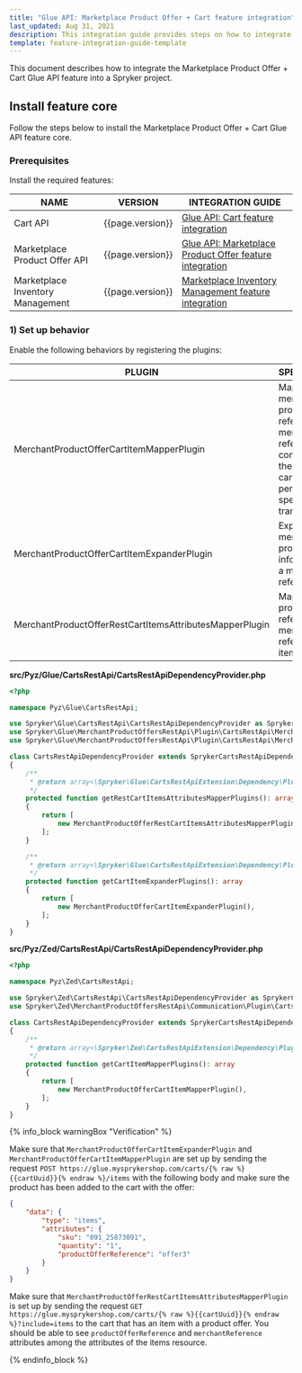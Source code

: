 ```yaml
---
title: "Glue API: Marketplace Product Offer + Cart feature integration"
last_updated: Aug 31, 2021
description: This integration guide provides steps on how to integrate the Marketplace Product Offer + Cart Glue API feature into a Spryker project.
template: feature-integration-guide-template
---
```


This document describes how to integrate the Marketplace Product Offer + Cart Glue API feature into a Spryker project.

## Install feature core

Follow the steps below to install the Marketplace Product Offer + Cart Glue API feature core.

### Prerequisites

Install the required features:

| NAME                  | VERSION | INTEGRATION GUIDE |
| --------------------- | ------- | ------------------|
| Cart API                         | {{page.version}}  | [Glue API: Cart feature integration](/docs/scos/dev/feature-integration-guides/{{page.version}}/glue-api/glue-api-cart-feature-integration.html) |
| Marketplace Product Offer API    | {{page.version}}  | [Glue API: Marketplace Product Offer feature integration](/docs/marketplace/dev/feature-integration-guides/{{page.version}}/glue/marketplace-product-offer-feature-integration.html) |
| Marketplace Inventory Management | {{page.version}}  | [Marketplace Inventory Management feature integration](/docs/marketplace/dev/feature-integration-guides/{{page.version}}/marketplace-inventory-management-feature-integration.html) |

### 1) Set up behavior

Enable the following behaviors by registering the plugins:

| PLUGIN   | SPECIFICATION | PREREQUISITES | NAMESPACE |
| - | - | - | - |
| MerchantProductOfferCartItemMapperPlugin | Maps the merchant product offer reference and merchant reference, coming from the Glue add to cart request, to persistent cart-specific transfer. |  Spryker\Zed\MerchantProductOffersRestApi\Communication\Plugin\CartsRestApi |
| MerchantProductOfferCartItemExpanderPlugin | Expands the merchant product offer information with a merchant reference. | | Spryker\Glue\MerchantProductOffersRestApi\Plugin\CartsRestApi |
| MerchantProductOfferRestCartItemsAttributesMapperPlugin | Maps merchant product offer reference and merchant reference to items attributes. | | Spryker\Glue\MerchantProductOffersRestApi\Plugin\CartsRestApi |

**src/Pyz/Glue/CartsRestApi/CartsRestApiDependencyProvider.php**

```php
<?php

namespace Pyz\Glue\CartsRestApi;

use Spryker\Glue\CartsRestApi\CartsRestApiDependencyProvider as SprykerCartsRestApiDependencyProvider;
use Spryker\Glue\MerchantProductOffersRestApi\Plugin\CartsRestApi\MerchantProductOfferCartItemExpanderPlugin;
use Spryker\Glue\MerchantProductOffersRestApi\Plugin\CartsRestApi\MerchantProductOfferRestCartItemsAttributesMapperPlugin;

class CartsRestApiDependencyProvider extends SprykerCartsRestApiDependencyProvider
{
    /**
     * @return array<\Spryker\Glue\CartsRestApiExtension\Dependency\Plugin\RestCartItemsAttributesMapperPluginInterface>
     */
    protected function getRestCartItemsAttributesMapperPlugins(): array
    {
        return [
            new MerchantProductOfferRestCartItemsAttributesMapperPlugin(),
        ];
    }

    /**
     * @return array<\Spryker\Glue\CartsRestApiExtension\Dependency\Plugin\CartItemExpanderPluginInterface>
     */
    protected function getCartItemExpanderPlugins(): array
    {
        return [
            new MerchantProductOfferCartItemExpanderPlugin(),
        ];
    }
}
```

**src/Pyz/Zed/CartsRestApi/CartsRestApiDependencyProvider.php**

```php
<?php

namespace Pyz\Zed\CartsRestApi;

use Spryker\Zed\CartsRestApi\CartsRestApiDependencyProvider as SprykerCartsRestApiDependencyProvider;
use Spryker\Zed\MerchantProductOffersRestApi\Communication\Plugin\CartsRestApi\MerchantProductOfferCartItemMapperPlugin;

class CartsRestApiDependencyProvider extends SprykerCartsRestApiDependencyProvider
{
    /**
     * @return array<\Spryker\Zed\CartsRestApiExtension\Dependency\Plugin\CartItemMapperPluginInterface>
     */
    protected function getCartItemMapperPlugins(): array
    {
        return [
            new MerchantProductOfferCartItemMapperPlugin(),
        ];
    }
}
```

{% info_block warningBox "Verification" %}

Make sure that `MerchantProductOfferCartItemExpanderPlugin` and `MerchantProductOfferCartItemMapperPlugin` are set up by sending the request `POST https://glue.mysprykershop.com/carts/{% raw %}{{cartUuid}}{% endraw %}/items` with the following body and make sure the product has been added to the cart with the offer:

```json
{
    "data": {
        "type": "items",
        "attributes": {
            "sku": "091_25873091",
            "quantity": "1",
            "productOfferReference": "offer3"
        }
    }
}
```

Make sure that `MerchantProductOfferRestCartItemsAttributesMapperPlugin` is set up by sending the request `GET https://glue.mysprykershop.com/carts/{% raw %}{{cartUuid}}{% endraw %}?include=items` to the cart that has an item with a product offer. You should be able to see `productOfferReference` and `merchantReference` attributes among the attributes of the items resource.

{% endinfo_block %}
